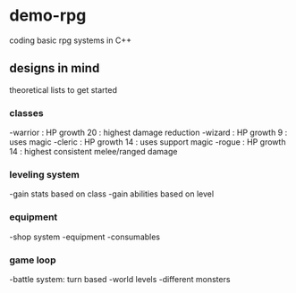 # demo-rpg

coding basic rpg systems in C++

## designs in mind

theoretical lists to get started

### classes

-warrior : HP growth 20 : highest damage reduction
-wizard : HP growth 9 : uses magic
-cleric : HP growth 14 : uses support magic
-rogue : HP growth 14 : highest consistent melee/ranged damage

### leveling system

-gain stats based on class
-gain abilities based on level

### equipment

-shop system
-equipment
-consumables

### game loop

-battle system: turn based
-world levels
-different monsters
